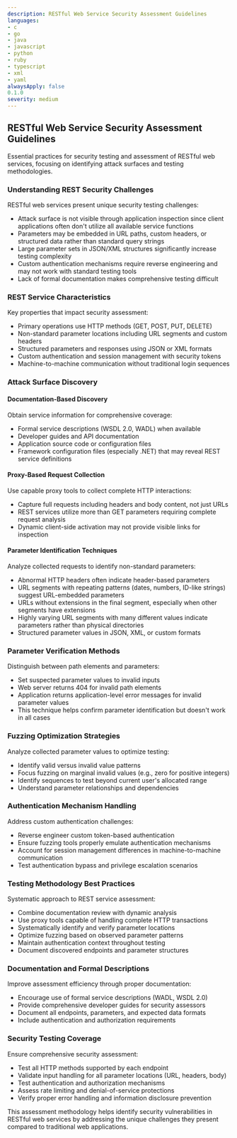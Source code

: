 ```yaml
---
description: RESTful Web Service Security Assessment Guidelines
languages:
- c
- go
- java
- javascript
- python
- ruby
- typescript
- xml
- yaml
alwaysApply: false
0.1.0
severity: medium
---
```


## RESTful Web Service Security Assessment Guidelines

Essential practices for security testing and assessment of RESTful web services, focusing on identifying attack surfaces and testing methodologies.

### Understanding REST Security Challenges

RESTful web services present unique security testing challenges:

- Attack surface is not visible through application inspection since client applications often don't utilize all available service functions
- Parameters may be embedded in URL paths, custom headers, or structured data rather than standard query strings
- Large parameter sets in JSON/XML structures significantly increase testing complexity
- Custom authentication mechanisms require reverse engineering and may not work with standard testing tools
- Lack of formal documentation makes comprehensive testing difficult

### REST Service Characteristics

Key properties that impact security assessment:

- Primary operations use HTTP methods (GET, POST, PUT, DELETE)
- Non-standard parameter locations including URL segments and custom headers
- Structured parameters and responses using JSON or XML formats
- Custom authentication and session management with security tokens
- Machine-to-machine communication without traditional login sequences

### Attack Surface Discovery

#### Documentation-Based Discovery

Obtain service information for comprehensive coverage:

- Formal service descriptions (WSDL 2.0, WADL) when available
- Developer guides and API documentation
- Application source code or configuration files
- Framework configuration files (especially .NET) that may reveal REST service definitions

#### Proxy-Based Request Collection

Use capable proxy tools to collect complete HTTP interactions:

- Capture full requests including headers and body content, not just URLs
- REST services utilize more than GET parameters requiring complete request analysis
- Dynamic client-side activation may not provide visible links for inspection

#### Parameter Identification Techniques

Analyze collected requests to identify non-standard parameters:

- Abnormal HTTP headers often indicate header-based parameters
- URL segments with repeating patterns (dates, numbers, ID-like strings) suggest URL-embedded parameters
- URLs without extensions in the final segment, especially when other segments have extensions
- Highly varying URL segments with many different values indicate parameters rather than physical directories
- Structured parameter values in JSON, XML, or custom formats

### Parameter Verification Methods

Distinguish between path elements and parameters:

- Set suspected parameter values to invalid inputs
- Web server returns 404 for invalid path elements
- Application returns application-level error messages for invalid parameter values
- This technique helps confirm parameter identification but doesn't work in all cases

### Fuzzing Optimization Strategies

Analyze collected parameter values to optimize testing:

- Identify valid versus invalid value patterns
- Focus fuzzing on marginal invalid values (e.g., zero for positive integers)
- Identify sequences to test beyond current user's allocated range
- Understand parameter relationships and dependencies

### Authentication Mechanism Handling

Address custom authentication challenges:

- Reverse engineer custom token-based authentication
- Ensure fuzzing tools properly emulate authentication mechanisms
- Account for session management differences in machine-to-machine communication
- Test authentication bypass and privilege escalation scenarios

### Testing Methodology Best Practices

Systematic approach to REST service assessment:

- Combine documentation review with dynamic analysis
- Use proxy tools capable of handling complete HTTP transactions
- Systematically identify and verify parameter locations
- Optimize fuzzing based on observed parameter patterns
- Maintain authentication context throughout testing
- Document discovered endpoints and parameter structures

### Documentation and Formal Descriptions

Improve assessment efficiency through proper documentation:

- Encourage use of formal service descriptions (WADL, WSDL 2.0)
- Provide comprehensive developer guides for security assessors
- Document all endpoints, parameters, and expected data formats
- Include authentication and authorization requirements

### Security Testing Coverage

Ensure comprehensive security assessment:

- Test all HTTP methods supported by each endpoint
- Validate input handling for all parameter locations (URL, headers, body)
- Test authentication and authorization mechanisms
- Assess rate limiting and denial-of-service protections
- Verify proper error handling and information disclosure prevention

This assessment methodology helps identify security vulnerabilities in RESTful web services by addressing the unique challenges they present compared to traditional web applications.